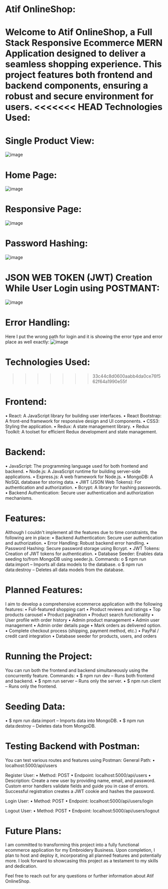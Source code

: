 # Atif OnlineShop: 
Welcome to Atif OnlineShop, a Full Stack Responsive Ecommerce MERN Application designed to deliver a seamless shopping experience. This project features both frontend and backend components, ensuring a robust and secure environment for users.
<<<<<<< HEAD
Technologies Used:
=======

# Single Product View:

![image](https://github.com/Sayed-Atif/Online-Shop-App/assets/160655894/db87d68c-b67f-42ac-a426-56cb87fab3c1)


# Home Page:

![image](https://github.com/Sayed-Atif/Online-Shop-App/assets/160655894/0fe46654-95ff-4f57-b26e-228be20952ed)


# Responsive Page:

![image](https://github.com/Sayed-Atif/Online-Shop-App/assets/160655894/eff473ce-fcaf-4d78-961a-24c1d7667684)


# Password Hashing: 

![image](https://github.com/Sayed-Atif/Online-Shop-App/assets/160655894/85f5d50a-13f8-4acb-9f0f-f7798da9031e)



# JSON WEB TOKEN (JWT) Creation While User Login using POSTMANT:

![image](https://github.com/Sayed-Atif/Online-Shop-App/assets/160655894/b3df793e-9522-417a-b446-33f97a912df4)


# Error Handling:

Here I put the wrong path for login and it is showing the error type and error place as well exactly:
![image](https://github.com/Sayed-Atif/OnlineShop-APP/assets/160655894/e12f8b72-d2bb-45b6-b081-5e519825d3c8)




# Technologies Used:
>>>>>>> 33c44c8d0600aabb4da0ce76f562f64a1990e55f

# Frontend:
•	React: A JavaScript library for building user interfaces.
•	React Bootstrap: A front-end framework for responsive design and UI components.
•	CSS3: Styling the application.
•	Redux: A state management library.
•	Redux Toolkit: A toolset for efficient Redux development and state management.

# Backend:
•	JavaScript: The programming language used for both frontend and backend.
•	Node.js: A JavaScript runtime for building server-side applications.
•	Express.js: A web framework for Node.js.
•	MongoDB: A NoSQL database for storing data.
•	JWT (JSON Web Tokens): For authentication and authorization.
•	Bcrypt: A library for hashing passwords.
•	Backend Authentication: Secure user authentication and authorization mechanisms.

# Features:
Although I couldn't implement all the features due to time constraints, the following are in place:
•	Backend Authentication: Secure user authentication and authorization.
•	Error Handling: Robust backend error handling.
•	Password Hashing: Secure password storage using Bcrypt.
•	JWT Tokens: Creation of JWT tokens for authentication.
•	Database Seeder: Enables data seeding to/from MongoDB using seeder.js. Commands:
o	$ npm run data:import – Imports all data models to the database.
o	$ npm run data:destroy – Deletes all data models from the database.

# Planned Features:
I aim to develop a comprehensive ecommerce application with the following features:
•	Full-featured shopping cart
•	Product reviews and ratings
•	Top products carousel
•	Product pagination
•	Product search functionality
•	User profile with order history
•	Admin product management
•	Admin user management
•	Admin order details page
•	Mark orders as delivered option.
•	Complete checkout process (shipping, payment method, etc.)
•	PayPal / credit card integration
•	Database seeder for products, users, and orders

# Running the Project:
You can run both the frontend and backend simultaneously using the concurrently feature. Commands:
•	$ npm run dev – Runs both frontend and backend.
•	$ npm run server – Runs only the server.
•	$ npm run client – Runs only the frontend.

# Seeding Data:
•	$ npm run data:import – Imports data into MongoDB.
•	$ npm run data:destroy – Deletes data from MongoDB.

# Testing Backend with Postman:
You can test various routes and features using Postman:
General Path:
•	localhost:5000/api/users

Register User:
•	Method: POST
•	Endpoint: localhost:5000/api/users
•	Description: Create a new user by providing name, email, and password. Custom error handlers validate fields and guide you in case of errors. Successful registration creates a JWT cookie and hashes the password.

Login User:
•	Method: POST
•	Endpoint: localhost:5000/api/users/login

Logout User:
•	Method: POST
•	Endpoint: localhost:5000/api/users/logout

# Future Plans:
I am committed to transforming this project into a fully functional ecommerce application for my Embroidery Business. Upon completion, I plan to host and deploy it, incorporating all planned features and potentially more. I look forward to showcasing this project as a testament to my skills and dedication.

Feel free to reach out for any questions or further information about Atif OnlineShop.
